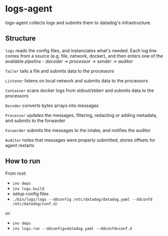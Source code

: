 # logs-agent

logs-agent collects logs and submits them to datadog's infrastructure.

## Structure

`logs` reads the config files, and instanciates what's needed.
Each log line comes from a source (e.g. file, network, docker), and then enters one of the available _pipeline - decoder -> processor -> sender -> auditor_

`Tailer` tails a file and submits data to the processors

`Listener` listens on local network and submits data to the processors

`Container` scans docker logs from stdout/stderr and submits data to the processors

`Decoder` converts bytes arrays into messages

`Processor` updates the messages, filtering, redacting or adding metadata, and submits to the forwarder

`Forwarder` submits the messages to the intake, and notifies the auditor

`Auditor` notes that messages were properly submitted, stores offsets for agent restarts

## How to run

From root:
- `inv deps`
- `inv logs.build`
- setup config files
- `./bin/logs/logs --ddconfig /etc/datadog/datadog.yaml --ddconfd /etc/datadog/conf.d/`

or:
- `inv deps`
- `inv logs.run --ddconfig=datadog.yaml --ddconfd=conf.d`